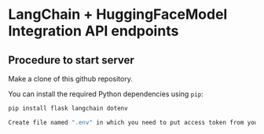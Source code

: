# LangChain + HuggingFaceModel Integration API endpoints

## Procedure to start server

Make a clone of this github repository.

You can install the required Python dependencies using `pip`:

```bash
pip install flask langchain dotenv

Create file named ".env" in which you need to put access token from your Hugging Face ID


